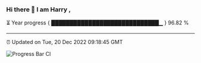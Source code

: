 ### Hi there 👋 I am Harry , 

⏳ Year progress { █████████████████████████████▁ } 96.82 %

---

⏰ Updated on Tue, 20 Dec 2022 09:18:45 GMT

![Progress Bar CI](https://github.com/duykhang68/duykhang68/workflows/Progress%20Bar%20CI/badge.svg)

